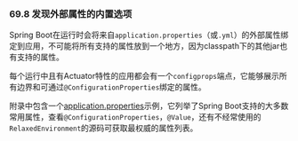 
### 69.8 发现外部属性的内置选项

Spring Boot在运行时会将来自`application.properties`（或`.yml`）的外部属性绑定到应用，不可能将所有支持的属性放到一个地方，因为classpath下的其他jar也有支持的属性。

每个运行中且有Actuator特性的应用都会有一个`configprops`端点，它能够展示所有边界和可通过`@ConfigurationProperties`绑定的属性。

附录中包含一个[application.properties](http://docs.spring.io/spring-boot/docs/1.4.1.RELEASE/reference/htmlsingle/#common-application-properties)示例，它列举了Spring Boot支持的大多数常用属性，查看`@ConfigurationProperties`，`@Value`，还有不经常使用的`RelaxedEnvironment`的源码可获取最权威的属性列表。
